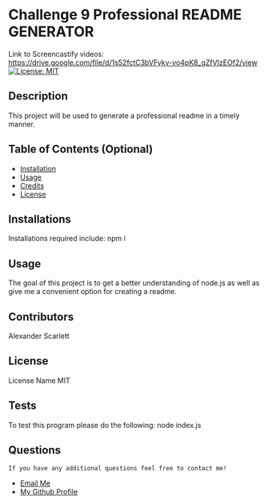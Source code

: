 # Challenge 9 Professional README GENERATOR
Link to Screencastify videos: https://drive.google.com/file/d/1s52fctC3bVFykv-vo4pK8_gZfVIzEOf2/view
  [![License: MIT](https://img.shields.io/badge/License-MIT-yellow.svg)](https://opensource.org/licenses/MIT) 

 ## Description
  This project will be used to generate a professional readme in a timely manner.
  
  ## Table of Contents (Optional)
  
  - [Installation](#installation)
  - [Usage](#usage)
  - [Credits](#credits)
  - [License](#license)
  
  ## Installations
  Installations required include:
 npm i

  
  ## Usage
  
 The goal of this project is to get a better understanding of node.js as well as give me a convenient option for creating a readme.
      
  
  ## Contributors
  
  Alexander Scarlett
  
  
 ## License

 License Name MIT
  
  ## Tests
  To test this program please do the following:
node index.js
  
## Questions
    If you have any additional questions feel free to contact me!
  <ul>
       <li> <a href='mailto://undefined?subject="contact me&body"="hi" '> Email Me </a> </li>
        <li> <a href='https://github.com/undefined'> My Github Profile </a> </li>
    </ul>
